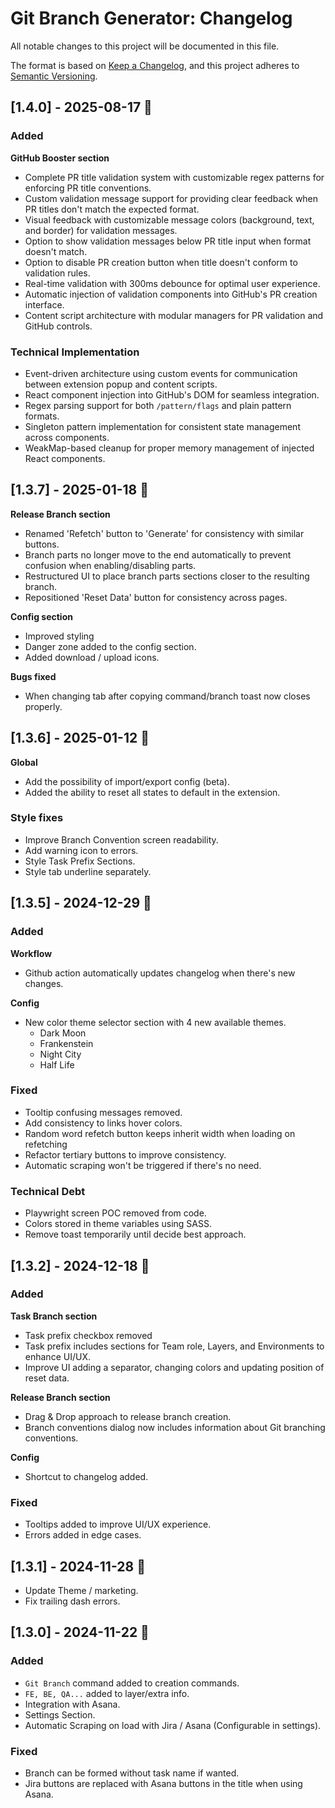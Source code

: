# Git Branch Generator: Changelog

All notable changes to this project will be documented in this file.

The format is based on [Keep a Changelog](https://keepachangelog.com/en/1.0.0/),
and this project adheres to [Semantic Versioning](https://semver.org/spec/v2.0.0.html).

## [1.4.0] - 2025-08-17 🚀

### Added

**GitHub Booster section**

- Complete PR title validation system with customizable regex patterns for enforcing PR title conventions.
- Custom validation message support for providing clear feedback when PR titles don't match the expected format.
- Visual feedback with customizable message colors (background, text, and border) for validation messages.
- Option to show validation messages below PR title input when format doesn't match.
- Option to disable PR creation button when title doesn't conform to validation rules.
- Real-time validation with 300ms debounce for optimal user experience.
- Automatic injection of validation components into GitHub's PR creation interface.
- Content script architecture with modular managers for PR validation and GitHub controls.

### Technical Implementation

- Event-driven architecture using custom events for communication between extension popup and content scripts.
- React component injection into GitHub's DOM for seamless integration.
- Regex parsing support for both `/pattern/flags` and plain pattern formats.
- Singleton pattern implementation for consistent state management across components.
- WeakMap-based cleanup for proper memory management of injected React components.

## [1.3.7] - 2025-01-18 🚀

**Release Branch section**

- Renamed 'Refetch' button to 'Generate' for consistency with similar buttons.
- Branch parts no longer move to the end automatically to prevent confusion when enabling/disabling parts.
- Restructured UI to place branch parts sections closer to the resulting branch.
- Repositioned 'Reset Data' button for consistency across pages.

**Config section**

- Improved styling
- Danger zone added to the config section.
- Added download / upload icons.

**Bugs fixed**

- When changing tab after copying command/branch toast now closes properly.

## [1.3.6] - 2025-01-12 🚀

**Global**

- Add the possibility of import/export config (beta).
- Added the ability to reset all states to default in the extension.

### Style fixes

- Improve Branch Convention screen readability.
- Add warning icon to errors.
- Style Task Prefix Sections.
- Style tab underline separately.

## [1.3.5] - 2024-12-29 🚀

### Added

**Workflow**

- Github action automatically updates changelog when there's new changes.

**Config**

- New color theme selector section with 4 new available themes.
  - Dark Moon
  - Frankenstein
  - Night City
  - Half Life

### Fixed

- Tooltip confusing messages removed.
- Add consistency to links hover colors.
- Random word refetch button keeps inherit width when loading on refetching
- Refactor tertiary buttons to improve consistency.
- Automatic scraping won't be triggered if there's no need.

### Technical Debt

- Playwright screen POC removed from code.
- Colors stored in theme variables using SASS.
- Remove toast temporarily until decide best approach.

## [1.3.2] - 2024-12-18 🚀

### Added

**Task Branch section**

- Task prefix checkbox removed
- Task prefix includes sections for Team role, Layers, and Environments to enhance UI/UX.
- Improve UI adding a separator, changing colors and updating position of reset data.

**Release Branch section**

- Drag & Drop approach to release branch creation.
- Branch conventions dialog now includes information about Git branching conventions.

**Config**

- Shortcut to changelog added.

### Fixed

- Tooltips added to improve UI/UX experience.
- Errors added in edge cases.

## [1.3.1] - 2024-11-28 🚀

- Update Theme / marketing.
- Fix trailing dash errors.

## [1.3.0] - 2024-11-22 🚀

### Added

- `Git Branch` command added to creation commands.
- `FE, BE, QA...` added to layer/extra info.
- Integration with Asana.
- Settings Section.
- Automatic Scraping on load with Jira / Asana (Configurable in settings).

### Fixed

- Branch can be formed without task name if wanted.
- Jira buttons are replaced with Asana buttons in the title when using Asana.

